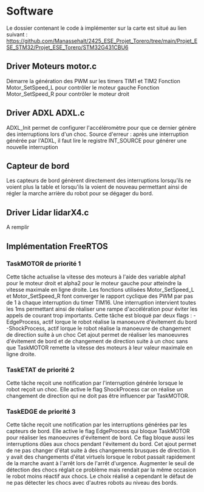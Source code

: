 # Software

Le dossier contenant le code à implémenter sur la carte est situé au lien suivant :
https://github.com/Manassehalt/2425_ESE_Projet_Torero/tree/main/Projet_ESE_STM32/Projet_ESE_Torero/STM32G431CBU6

## Driver Moteurs motor.c
Démarre la génération des PWM sur les timers TIM1 et TIM2
Fonction Motor_SetSpeed_L pour contrôler le moteur gauche
Fonction Motor_SetSpeed_R pour contrôler le moteur droit

## Driver ADXL ADXL.c
ADXL_Init permet de configurer l'accéléromètre pour que ce dernier génère des interruptions lors d'un choc.
Source d'erreur : après une interruption générée par l'ADXL, il faut lire le registre INT_SOURCE pour générer une nouvelle interruption

## Capteur de bord
Les capteurs de bord génèrent directement des interruptions lorsqu'ils ne voient plus la table et 
lorsqu'ils la voient de nouveau permettant ainsi de régler la marche arrière du robot pour se dégager du bord.

## Driver Lidar lidarX4.c
A remplir

## Implémentation FreeRTOS
### TaskMOTOR de priorité 1
Cette tâche actualise la vitesse des moteurs à l'aide des variable alpha1 pour le moteur droit et alpha2 pour le moteur gauche pour atteindre 
la vitesse maximale en ligne droite.
Les fonctions utilisées Motor_SetSpeed_L et Motor_SetSpeed_R font converger le rapport cyclique des PWM par pas de 1 à chaque interruption
du timer TIM16. Une interruption intervient toutes les 1ms permettant ainsi de réaliser une rampe d'accélération pour éviter les appels de
courant trop importants.
Cette tâche est bloqué par deux flags :
  -EdgeProcess, actif lorque le robot réalise la manoeuvre d'évitement du bord
  -ShockProcess, actif lorque le robot réalise la manoeuvre de changement de direction suite à un choc
Cet ajout permet de réaliser les manoeuvres d'évitement de bord et de changement de direction suite à un choc sans que TaskMOTOR remette la vitesse
des moteurs à leur valeur maximale en ligne droite.

### TaskETAT de priorité 2
Cette tâche reçoit une notification par l'interruption générée lorsque le robot reçoit un choc. Elle active le flag ShockProcess car on réalise 
un changement de direction qui ne doit pas être influencer par TaskMOTOR.

### TaskEDGE de priorité 3
Cette tâche reçoit une notification par les interruptions générées par les capteurs de bord. Elle active le flag EdgeProcess qui bloque TaskMOTOR
pour réaliser les manoeuvres d'évitement de bord. Ce flag bloque aussi les interruptions dûes aux chocs pendant l'évitement du bord.
Cet ajout permet de ne pas changer d'état suite à des changements brusques de direction. Il y avait des changements d'état virtuels lorsque le 
robot passait rapidement de la marche avant à l'arrêt lors de l'arrêt d'urgence. Augmenter le seuil de détection des chocs réglait ce problème 
mais rendait par la même occasion le robot moins réactif aux chocs. Le choix réalisé a cependant le défaut de ne pas détecter les chocs avec d'autres 
robots au niveau des bords.
